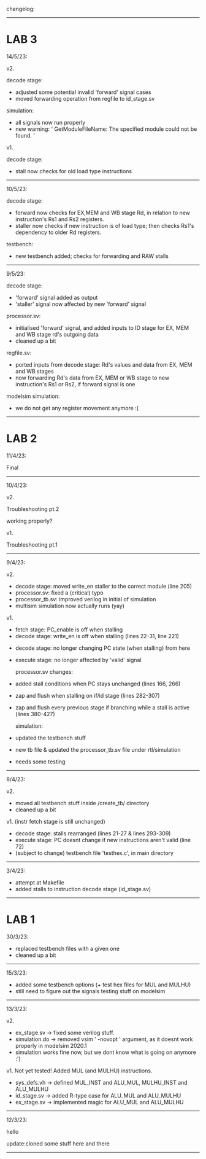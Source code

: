 changelog:
--- --- ---

# LAB 3 #


14/5/23:

v2.

decode stage:
+ adjusted some potential invalid 'forward' signal cases
+ moved forwarding operation from regfile to id_stage.sv

simulation:
+ all signals now run properly
+ new warning: ' GetModuleFileName: The specified module could not be found. '

v1.

decode stage:
+ stall now checks for old load type instructions

--- --- ---

10/5/23:

decode stage:
+ forward now checks for EX,MEM and WB stage Rd, in relation to new instruction's Rs1 and Rs2 registers.
+ staller now checks if new instruction is of load type; then checks Rs1's dependency to older Rd registers.

testbench:
+ new testbench added; checks for forwarding and RAW stalls

--- --- ---

9/5/23:

decode stage:
+ 'forward' signal added as output
+ 'staller' signal now affected by new 'forward' signal
				
processor.sv:
+ initialised 'forward' signal, and added inputs to ID stage for EX, MEM and WB stage rd's outgoing data
+ cleaned up a bit

regfile.sv:
+ ported inputs from decode stage: Rd's values and data from EX, MEM and WB stages
+ now forwarding Rd's data from EX, MEM or WB stage to new instruction's Rs1 or Rs2, if forward signal is one

modelsim simulation:
+ we do not get any register movement anymore :(

--- --- ---

# LAB 2 #

11/4/23:

Final

--- --- ---

10/4/23:

v2.

Troubleshooting pt.2

  working properly?

v1.

Troubleshooting pt.1

--- --- ---

9/4/23:

v2.

+ decode stage:		moved write_en staller to the correct module (line 205)
+ processor.sv:		fixed a (critical) typo
+ processor_tb.sv:	improved verilog in initial of simulation
+ multisim simulation now actually runs (yay)

v1.

+ fetch stage:		PC_enable is off when stalling
+ decode stage:		write_en is off when stalling (lines 22-31, line 221)

- decode stage: 	no longer changing PC state (when stalling) from here
- execute stage:	no longer affected by 'valid' signal

	processor.sv changes:

+ added stall conditions when PC stays unchanged (lines 166, 266)
+ zap and flush when stalling on if/id stage (lines 282-307)
+ zap and flush every previous stage if branching while a stall is active (lines 380-427)

	simulation:

+ updated the testbench stuff
+ new tb file & updated the processor_tb.sv file under rtl/simulation
+ needs some testing

--- --- ---

8/4/23:

v2.
+ moved all testbench stuff inside /create_tb/ directory
+ cleaned up a bit

v1.
(instr fetch stage is still unchanged)
+ decode stage: stalls rearranged (lines 21-27 & lines 293-309)
+ execute stage: PC doesnt change if new instructions aren't valid (line 72)
+ (subject to change) testbench file 'testhex.c', in main directory

--- --- ---

3/4/23:

+ attempt at Makefile
+ added stalls to instruction decode stage (id_stage.sv)

--- --- ---

# LAB 1 #

30/3/23:

+ replaced testbench files with a given one
+ cleaned up a bit

--- --- ---

15/3/23:

+ added some testbench options (+ test hex files for MUL and MULHU)
+ still need to figure out the signals testing stuff on modelsim

--- --- ---
13/3/23:

v2.
+ ex_stage.sv -> fixed some verilog stuff.
+ simulation.do -> removed vsim ' -novopt ' argument, as it doesnt work properly in modelsim 2020.1
+ simulation works fine now, but we dont know what is going on anymore :')


v1.
Not yet tested!
Added MUL (and MULHU) instructions.

+ sys_defs.vh -> defined MUL_INST and ALU_MUL, MULHU_INST and ALU_MULHU
+ id_stage.sv -> added R-type case for ALU_MUL and ALU_MULHU
+ ex_stage.sv -> implemented magic for ALU_MUL and ALU_MULHU

--- --- ---

12/3/23:

hello

update:cloned some stuff here and there

--- --- ---